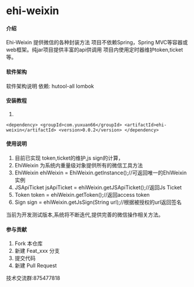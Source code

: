 # ehi-weixin

#### 介绍
Ehi-Weixin 提供微信的各种封装方法
项目不依赖Spring，Spring MVC等容器或web框架。纯jar项目提供丰富的api供调用
项目内使用定时器维护token,ticket等。

#### 软件架构
软件架构说明
依赖:
hutool-all
lombok

#### 安装教程

1. 
`<dependency>
			<groupId>com.yuxuan66</groupId>
			<artifactId>ehi-weixin</artifactId>
			<version>0.0.2</version>
		</dependency>`


#### 使用说明
1. 目前已实现 token,ticket的维护,js sign的计算，
2. EhiWeixin 为系统内重量级对象提供所有的微信工具方法
3. EhiWeixin ehiWeixin = EhiWeixin.getInstance();//可返回唯一的EhiWeixin实例
4. JSApiTicket jsApiTicket = ehiWeixin.getJSApiTicket();//返回Js Ticket
5. Token token = ehiWeixin.getToken();//返回access token
6. Sign sign = ehiWeixin.getJsSign(String url);//根据被授权的url返回签名

当前为开发测试版本,系统将不断迭代,提供完善的微信操作相关方法。


#### 参与贡献

1. Fork 本仓库
2. 新建 Feat_xxx 分支
3. 提交代码
4. 新建 Pull Request

技术交流群:875477818